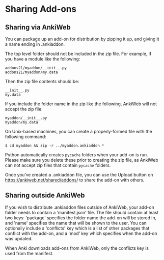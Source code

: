 # Sharing Add-ons

Sharing via AnkiWeb
-------------------

You can package up an add-on for distribution by zipping it up, and
giving it a name ending in .ankiaddon.

The top level folder should not be included in the zip file. For
example, if you have a module like the following:

    addons21/myaddon/__init__.py
    addons21/myaddon/my.data

Then the zip file contents should be:

    __init__.py
    my.data

If you include the folder name in the zip like the following, AnkiWeb
will not accept the zip file:

    myaddon/__init__.py
    myaddon/my.data

On Unix-based machines, you can create a properly-formed file with the
following command:

    $ cd myaddon && zip -r ../myaddon.ankiaddon *

Python automatically creates `pycache` folders when your add-on is run.
Please make sure you delete these prior to creating the zip file, as
AnkiWeb can not accept zip files that contain `pycache` folders.

Once you’ve created a .ankiaddon file, you can use the Upload button on
<https://ankiweb.net/shared/addons/> to share the add-on with others.

Sharing outside AnkiWeb
-----------------------

If you wish to distribute .ankiaddon files outside of AnkiWeb, your
add-on folder needs to contain a 'manifest.json' file. The file should
contain at least two keys: 'package' specifies the folder name the
add-on will be stored in, and 'name' specifies the name that will be
shown to the user. You can optionally include a 'conflicts' key which is
a list of other packages that conflict with the add-on, and a 'mod' key
which specifies when the add-on was updated.

When Anki downloads add-ons from AnkiWeb, only the conflicts key is used
from the manifest.
